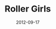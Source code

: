 ---
layout: post
title:  "Roller Girls"
project_name: "roller_girls"
publication:  "Totally Stockholm #10"
publication_link: "https://issuu.com/hkmpublishing/docs/ts_10/16"
date: 2012-09-17
description_first_letter: "T"
description: "he toughest girls in Stockholm proudly show off their bruises and talk terminology in this piece about the roller derby fever in the city. The free-spirited derby community explains why their chosen sport is an important factor in pushing gender boundaries and claiming space."
flipbook_images: ["page_01.jpg.webp", "page_16.jpg.webp", "page_17.jpg.webp", "page_18.jpg.webp", "page_19.jpg.webp", "page_20.jpg.webp", "page_21.jpg.webp"]
---